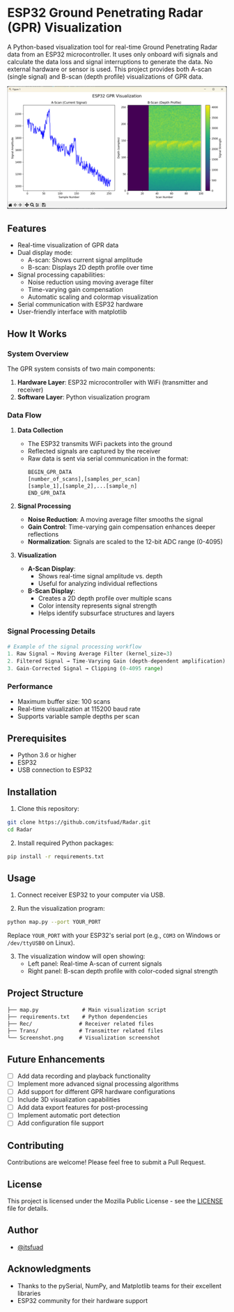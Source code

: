 # ESP32 Ground Penetrating Radar (GPR) Visualization

A Python-based visualization tool for real-time Ground Penetrating Radar data from an ESP32 microcontroller. It uses only onboard wifi signals and calculate the data loss and signal interruptions to generate the data. No external hardware or sensor is used. This project provides both A-scan (single signal) and B-scan (depth profile) visualizations of GPR data.

![GPR Visualization](Screenshot.png)

## Features

- Real-time visualization of GPR data
- Dual display mode:
  - A-scan: Shows current signal amplitude
  - B-scan: Displays 2D depth profile over time
- Signal processing capabilities:
  - Noise reduction using moving average filter
  - Time-varying gain compensation
  - Automatic scaling and colormap visualization
- Serial communication with ESP32 hardware
- User-friendly interface with matplotlib

## How It Works

### System Overview
The GPR system consists of two main components:
1. **Hardware Layer**: ESP32 microcontroller with WiFi (transmitter and receiver)
2. **Software Layer**: Python visualization program

### Data Flow
1. **Data Collection**
   - The ESP32 transmits WiFi packets into the ground
   - Reflected signals are captured by the receiver
   - Raw data is sent via serial communication in the format:
     ```
     BEGIN_GPR_DATA
     [number_of_scans],[samples_per_scan]
     [sample_1],[sample_2],...[sample_n]
     END_GPR_DATA
     ```

2. **Signal Processing**
   - **Noise Reduction**: A moving average filter smooths the signal
   - **Gain Control**: Time-varying gain compensation enhances deeper reflections
   - **Normalization**: Signals are scaled to the 12-bit ADC range (0-4095)

3. **Visualization**
   - **A-Scan Display**: 
     - Shows real-time signal amplitude vs. depth
     - Useful for analyzing individual reflections
   - **B-Scan Display**:
     - Creates a 2D depth profile over multiple scans
     - Color intensity represents signal strength
     - Helps identify subsurface structures and layers

### Signal Processing Details
```python
# Example of the signal processing workflow
1. Raw Signal → Moving Average Filter (kernel_size=3)
2. Filtered Signal → Time-Varying Gain (depth-dependent amplification)
3. Gain-Corrected Signal → Clipping (0-4095 range)
```

### Performance
- Maximum buffer size: 100 scans
- Real-time visualization at 115200 baud rate
- Supports variable sample depths per scan

## Prerequisites

- Python 3.6 or higher
- ESP32
- USB connection to ESP32

## Installation

1. Clone this repository:
```bash
git clone https://github.com/itsfuad/Radar.git
cd Radar
```

2. Install required Python packages:
```bash
pip install -r requirements.txt
```

## Usage

1. Connect receiver ESP32 to your computer via USB.

2. Run the visualization program:
```bash
python map.py --port YOUR_PORT
```
Replace `YOUR_PORT` with your ESP32's serial port (e.g., `COM3` on Windows or `/dev/ttyUSB0` on Linux).

3. The visualization window will open showing:
   - Left panel: Real-time A-scan of current signals
   - Right panel: B-scan depth profile with color-coded signal strength

## Project Structure

```
├── map.py              # Main visualization script
├── requirements.txt    # Python dependencies
├── Rec/               # Receiver related files
├── Trans/             # Transmitter related files
└── Screenshot.png     # Visualization screenshot
```

## Future Enhancements

- [ ] Add data recording and playback functionality
- [ ] Implement more advanced signal processing algorithms
- [ ] Add support for different GPR hardware configurations
- [ ] Include 3D visualization capabilities
- [ ] Add data export features for post-processing
- [ ] Implement automatic port detection
- [ ] Add configuration file support

## Contributing

Contributions are welcome! Please feel free to submit a Pull Request.

## License

This project is licensed under the Mozilla Public License - see the [LICENSE](LICENSE) file for details.

## Author

- [@itsfuad](https://github.com/itsfuad)

## Acknowledgments

- Thanks to the pySerial, NumPy, and Matplotlib teams for their excellent libraries
- ESP32 community for their hardware support
